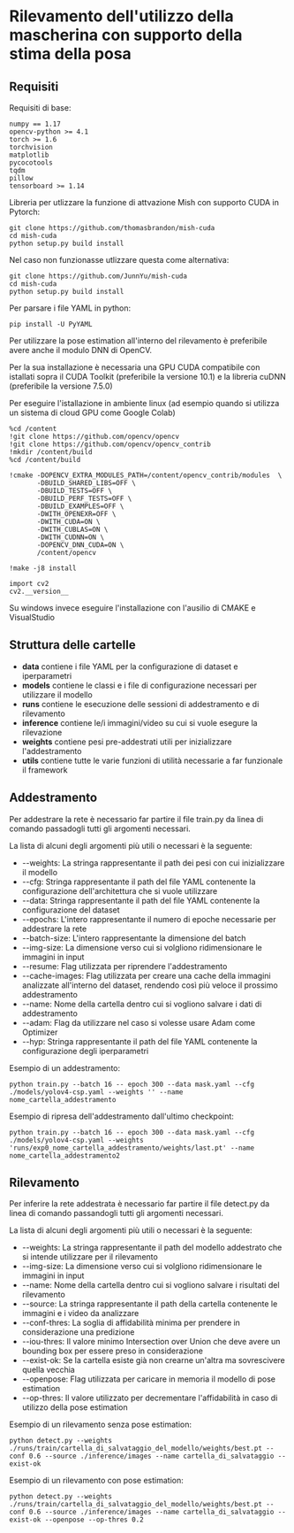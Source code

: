 # Rilevamento dell'utilizzo della mascherina con supporto della stima della posa

## Requisiti

Requisiti di base:
```
numpy == 1.17
opencv-python >= 4.1
torch >= 1.6
torchvision
matplotlib
pycocotools
tqdm
pillow
tensorboard >= 1.14
```
Libreria per utlizzare la funzione di attvazione Mish con supporto CUDA in Pytorch:
```
git clone https://github.com/thomasbrandon/mish-cuda
cd mish-cuda
python setup.py build install
```
Nel caso non funzionasse utlizzare questa come alternativa:
```
git clone https://github.com/JunnYu/mish-cuda
cd mish-cuda
python setup.py build install
```
Per parsare i file YAML in python:
```
pip install -U PyYAML
```
Per utilizzare la pose estimation all'interno del rilevamento è preferibile avere anche il modulo DNN di OpenCV.

Per la sua installazione è necessaria una GPU CUDA compatibile con istallati sopra il CUDA Toolkit (preferibile la versione 10.1) e la libreria cuDNN (preferibile la versione 7.5.0)

Per eseguire l'istallazione in ambiente linux (ad esempio quando si utilizza un sistema di cloud GPU come Google Colab)
```
%cd /content
!git clone https://github.com/opencv/opencv
!git clone https://github.com/opencv/opencv_contrib
!mkdir /content/build
%cd /content/build

!cmake -DOPENCV_EXTRA_MODULES_PATH=/content/opencv_contrib/modules  \
       -DBUILD_SHARED_LIBS=OFF \
       -DBUILD_TESTS=OFF \
       -DBUILD_PERF_TESTS=OFF \
       -DBUILD_EXAMPLES=OFF \
       -DWITH_OPENEXR=OFF \
       -DWITH_CUDA=ON \
       -DWITH_CUBLAS=ON \
       -DWITH_CUDNN=ON \
       -DOPENCV_DNN_CUDA=ON \
       /content/opencv

!make -j8 install

import cv2
cv2.__version__
```
Su windows invece eseguire l'installazione con l'ausilio di CMAKE e VisualStudio

## Struttura delle cartelle
- **data** contiene i file YAML per la configurazione di dataset e iperparametri
- **models** contiene le classi e i file di configurazione necessari per utilizzare il modello
- **runs** contiene le esecuzione delle sessioni di addestramento e di rilevamento
- **inference** contiene le/i immagini/video su cui si vuole esegure la rilevazione
- **weights** contiene pesi pre-addestrati utili per inizializzare l'addestramento
- **utils** contiene tutte le varie funzioni di utilità necessarie a far funzionale il framework
## Addestramento
Per addestrare la rete è necessario far partire il file train.py da linea di comando passadogli tutti gli argomenti necessari.

La lista di alcuni degli argomenti più utili o necessari è la seguente:

- --weights: La stringa rappresentante il path dei pesi con cui inizializzare il modello
- --cfg: Stringa rappresentante il path del file YAML contenente la configurazione dell'architettura che si vuole utilizzare
- --data: Stringa rappresentante il path del file YAML contenente la configurazione del dataset
- --epochs: L'intero rappresentante il numero di epoche necessarie per addestrare la rete
- --batch-size: L'intero rappresentante la dimensione del batch
- --img-size: La dimensione verso cui si volgliono ridimensionare le immagini in input
- --resume: Flag utilizzata per riprendere l'addestramento 
- --cache-images: Flag utilizzata per creare una cache della immagini analizzate all'interno del dataset, rendendo così più veloce il prossimo addestramento
- --name: Nome della cartella dentro cui si vogliono salvare i dati di addestramento
- --adam: Flag da utilizzare nel caso si volesse usare Adam come Optimizer
- --hyp: Stringa rappresentante il path del file YAML contenente la configurazione degli iperparametri

Esempio di un addestramento:
```
python train.py --batch 16 -- epoch 300 --data mask.yaml --cfg ./models/yolov4-csp.yaml --weights '' --name nome_cartella_addestramento
```
Esempio di ripresa dell'addestramento dall'ultimo checkpoint:
```
python train.py --batch 16 -- epoch 300 --data mask.yaml --cfg ./models/yolov4-csp.yaml --weights 'runs/exp0_nome_cartella_addestramento/weights/last.pt' --name nome_cartella_addestramento2
```

## Rilevamento
Per inferire la rete addestrata è necessario far partire il file detect.py da linea di comando passandogli tutti gli argomenti necessari.

La lista di alcuni degli argomenti più utili o necessari è la seguente:

- --weights: La stringa rappresentante il path del modello addestrato che si intende utilizzare per il rilevamento
- --img-size: La dimensione verso cui si volgliono ridimensionare le immagini in input 
- --name: Nome della cartella dentro cui si vogliono salvare i risultati del rilevamento
- --source: La stringa rappresentante il path della cartella contenente le immagini e i video da analizzare
- --conf-thres: La soglia di affidabilità minima per prendere in considerazione una predizione
- --iou-thres: Il valore minimo Intersection over Union che deve avere un bounding box per essere preso in considerazione 
- --exist-ok: Se la cartella esiste già non crearne un'altra ma sovrescivere quella vecchia
- --openpose: Flag utilizzata per caricare in memoria il modello di pose estimation
- --op-thres: Il valore utilizzato per decrementare l'affidabilità in caso di utilizzo della pose estimation

Esempio di un rilevamento senza pose estimation:
```
python detect.py --weights ./runs/train/cartella_di_salvataggio_del_modello/weights/best.pt --conf 0.6 --source ./inference/images --name cartella_di_salvataggio --exist-ok
```

Esempio di un rilevamento con pose estimation:
```
python detect.py --weights ./runs/train/cartella_di_salvataggio_del_modello/weights/best.pt --conf 0.6 --source ./inference/images --name cartella_di_salvataggio --exist-ok --openpose --op-thres 0.2
```